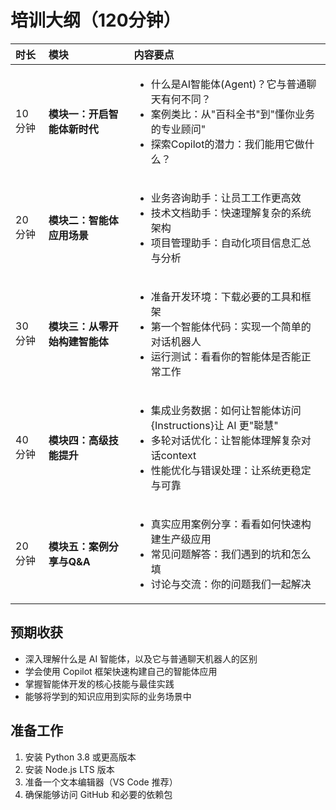 # 培训大纲（120分钟）

| 时长 | 模块 | 内容要点 |
| :--- | :--- | :--- |
| 10分钟 | **模块一：开启智能体新时代** | <ul><li>什么是AI智能体(Agent)？它与普通聊天有何不同？</li><li>案例类比：从"百科全书"到"懂你业务的专业顾问"</li><li>探索Copilot的潜力：我们能用它做什么？</li></ul> |
| 20分钟 | **模块二：智能体应用场景** | <ul><li>业务咨询助手：让员工工作更高效</li><li>技术文档助手：快速理解复杂的系统架构</li><li>项目管理助手：自动化项目信息汇总与分析</li></ul> |
| 30分钟 | **模块三：从零开始构建智能体** | <ul><li>准备开发环境：下载必要的工具和框架</li><li>第一个智能体代码：实现一个简单的对话机器人</li><li>运行测试：看看你的智能体是否能正常工作</li></ul> |
| 40分钟 | **模块四：高级技能提升** | <ul><li>集成业务数据：如何让智能体访问{Instructions}让 AI 更"聪慧"</li><li>多轮对话优化：让智能体理解复杂对话context</li><li>性能优化与错误处理：让系统更稳定与可靠</li></ul> |
| 20分钟 | **模块五：案例分享与Q&A** | <ul><li>真实应用案例分享：看看如何快速构建生产级应用</li><li>常见问题解答：我们遇到的坑和怎么填</li><li>讨论与交流：你的问题我们一起解决</li></ul> |

## 预期收获

<ul>
<li>深入理解什么是 AI 智能体，以及它与普通聊天机器人的区别</li>
<li>学会使用 Copilot 框架快速构建自己的智能体应用</li>
<li>掌握智能体开发的核心技能与最佳实践</li>
<li>能够将学到的知识应用到实际的业务场景中</li>
</ul>

## 准备工作

<ol>
<li>安装 Python 3.8 或更高版本</li>
<li>安装 Node.js LTS 版本</li>
<li>准备一个文本编辑器（VS Code 推荐）</li>
<li>确保能够访问 GitHub 和必要的依赖包</li>
</ol>
